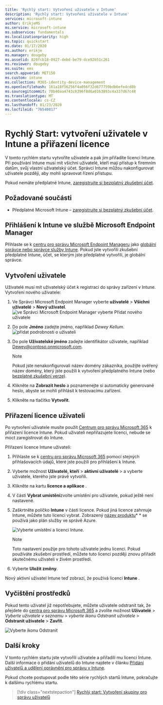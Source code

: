 ```yaml
---
title: 'Rychlý start: Vytvoření uživatele v Intune'
description: 'Rychlý start: Vytvoření uživatele v Intune'
services: microsoft-intune
author: ErikjeMS
ms.service: microsoft-intune
ms.subservice: fundamentals
ms.localizationpriority: high
ms.topic: quickstart
ms.date: 01/17/2020
ms.author: erikje
ms.manager: dougeby
ms.assetid: 820fcb18-0927-4ebd-be79-dce92b51c261
ms.reviewer: dougeby
ms.suite: ems
search.appverid: MET150
ms.custom: intune
ms.collection: M365-identity-device-management
ms.openlocfilehash: 161a18f56256f4a056f32d677759bdb6efe4cd8b
ms.sourcegitcommit: 70b40aa4743c8396f8d6a0163893c4a337d67c48
ms.translationtype: MT
ms.contentlocale: cs-CZ
ms.lasthandoff: 01/23/2020
ms.locfileid: "76540817"
---
```

# <a name="quickstart-create-a-user-in-intune-and-assign-them-a-license"></a>Rychlý Start: vytvoření uživatele v Intune a přiřazení licence

V tomto rychlém startu vytvoříte uživatele a pak jim přiřadíte licenci Intune. Při používání Intune musí mít všichni uživatelé, kteří mají přístup k firemním datům, svůj vlastní uživatelský účet. Správci Intune můžou nakonfigurovat uživatele později, aby mohli spravovat řízení přístupu.

Pokud nemáte předplatné Intune, [zaregistrujte si bezplatný zkušební účet](free-trial-sign-up.md).

## <a name="prerequisites"></a>Požadované součásti

- Předplatné Microsoft Intune – [zaregistrujte si bezplatný zkušební účet](../fundamentals/free-trial-sign-up.md).

## <a name="sign-in-to-intune-in-the-microsoft-endpoint-manager"></a>Přihlášení k Intune ve službě Microsoft Endpoint Manager

Přihlaste se k [centru pro správu Microsoft Endpoint Manageru](https://go.microsoft.com/fwlink/?linkid=2109431) jako [globální správce nebo správce služby Intune](users-add.md#types-of-administrators). Pokud jste vytvořili zkušební předplatné Intune, účet, se kterým jste předplatné vytvořili, je globální správce.

## <a name="create-a-user"></a>Vytvoření uživatele

Uživatelé musí mít uživatelský účet k registraci do správy zařízení v Intune. Vytvoření nového uživatele:

1. Ve Správci Microsoft Endpoint Manager vyberte **uživatelé** > **Všichni uživatelé** > **Nový uživatel**.
    ![ve Správci Microsoft Endpoint Manager vyberte Přidat nového uživatele](./media/quickstart-create-user/create-user.png)
2. Do pole **Jméno** zadejte jméno, například *Dewey Kellum*.
    ![přidat podrobnosti o uživateli](./media/quickstart-create-user/create-user-02.png)
3. Do pole **Uživatelské jméno** zadejte identifikátor uživatele, například Dewey@contoso.onmicrosoft.com.

    > [!NOTE]
    > Pokud jste nenakonfigurovali název domény zákazníka, použijte ověřený název domény, který jste použili k vytvoření předplatného Intune (nebo [bezplatné zkušební verze](free-trial-sign-up.md#sign-up-for-a-microsoft-intune-free-trial)). 

4. Klikněte na **Zobrazit heslo** a poznamenejte si automaticky generované heslo, abyste se mohli přihlásit k testovacímu zařízení.
5. Klikněte na tlačítko **Vytvořit**.

## <a name="assign-a-license-to-the-user"></a>Přiřazení licence uživateli

Po vytvoření uživatele musíte použít [Centrum pro správu Microsoft 365](https://go.microsoft.com/fwlink/p/?LinkId=698854) k přiřazení licence Intune. Pokud uživateli nepřiřazujete licenci, nebude se moct zaregistrovat do Intune. 

Přiřazení licence Intune uživateli:

1. Přihlaste se k [centru pro správu Microsoft 365](https://go.microsoft.com/fwlink/p/?LinkId=698854) pomocí stejných přihlašovacích údajů, které jste použili pro přihlášení k Intune.
2. Vyberte možnost **Uživatelé, kteří** > **aktivní uživatelé** > a vyberte uživatele, kterého jste právě vytvořili.
3. Klikněte na kartu **licence a aplikace** .
4. V části **Vybrat umístění**zvolte umístění pro uživatele, pokud ještě není nastavené.
2. Zaškrtněte políčko **Intune** v části licence. Pokud jiná licence zahrnuje Intune, můžete tuto licenci vybrat. Zobrazený [název produktu](https://docs.microsoft.com/azure/active-directory/users-groups-roles/licensing-service-plan-reference)* * se používá jako plán služby ve správě Azure.

    ![Vyberte umístění a licenci Intune.](./media/quickstart-create-user/create-user-03.png)

   > [!NOTE]
   > Toto nastavení použije pro tohoto uživatele jednu licenci. Pokud používáte zkušební prostředí, můžete tuto licenci později znovu přiřadit skutečnému uživateli v živém prostředí.

6. Vyberte **Uložit změny**.

Nový aktivní uživatel Intune teď zobrazí, že používá licenci **Intune** .

## <a name="clean-up-resources"></a>Vyčištění prostředků

Pokud tento uživatel již nepotřebujete, můžete uživatele odstranit tak, že přejdete do [centra pro správu Microsoft 365](https://go.microsoft.com/fwlink/p/?LinkId=698854) a zvolíte možnost **Uživatelé** > *Vyberte uživatele v seznamu* > *vyberte ikonu Odstranit uživatele* > **Odstranit uživatele** > **Zavřít**.

   ![Vyberte ikonu Odstranit](./media/quickstart-create-user/create-user-04.png)

## <a name="next-steps"></a>Další kroky

V tomto rychlém startu jste vytvořili uživatele a přiřadili mu licenci Intune. Další informace o přidání uživatelů do Intune najdete v článku [Přidání uživatelů a udělení oprávnění pro správu v Intune](users-add.md).

Pokud chcete postupovat podle této série rychlých startů Intune, pokračujte k dalšímu rychlému startu.

> [!div class="nextstepaction"]
> [Rychlý start: Vytvoření skupiny pro správu uživatelů](../quickstart-create-group.md)
